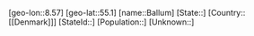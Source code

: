 ﻿---
location: [55.1,8.57]
type: City
tags:
- geo/City


SpocWebEntityId: 28998
isDeleted: false
confidential: public

---
[geo-lon::8.57]
[geo-lat::55.1]
[name::Ballum]
[State::]
[Country::[[Denmark]]]
[StateId::]
[Population::]
[Unknown::]

